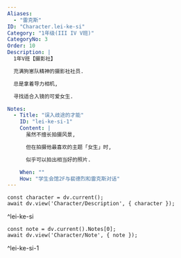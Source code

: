 ```yaml
---
Aliases:
  - "雷克斯"
ID: "Character.lei-ke-si"
Category: "1年级(III IV V班)"
CategoryNo: 3
Order: 10
Description: |
  1年V班【摄影社】

  充满狗崽队精神的摄影社社员.

  总是拿着导力相机,

  寻找适合入镜的可爱女生.

Notes:
  - Title: "误入歧途的才能"
    ID: "lei-ke-si-1"
    Content: |
      虽然不擅长拍摄风景,

      但在拍摄他最喜欢的主题「女生」时,

      似乎可以拍出相当好的照片.

    When: ""
    How: "学生会馆2F与裴德烈和雷克斯对话"
---
```

```dataviewjs
const character = dv.current();
await dv.view('Character/Description', { character });
```
^lei-ke-si

```dataviewjs
const note = dv.current().Notes[0];
await dv.view('Character/Note', { note });
```
^lei-ke-si-1